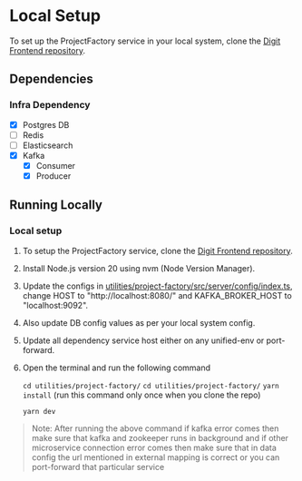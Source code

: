 # Local Setup

To set up the ProjectFactory service in your local system, clone the [Digit Frontend repository](https://github.com/egovernments/DIGIT-Frontend).

## Dependencies

### Infra Dependency

- [x] Postgres DB
- [ ] Redis
- [ ] Elasticsearch
- [x] Kafka
  - [x] Consumer
  - [x] Producer

## Running Locally

### Local setup
1. To setup the ProjectFactory service, clone the [Digit Frontend repository](https://github.com/egovernments/DIGIT-Frontend).
2. Install Node.js version 20 using nvm (Node Version Manager).
3. Update the configs in [utilities/project-factory/src/server/config/index.ts](utilities/project-factory/src/server/config/index.ts), change HOST to "http://localhost:8080/" and KAFKA_BROKER_HOST to "localhost:9092".
4. Also update DB config values as per your local system config.
5. Update all dependency service host either on any unified-env or port-forward.
6. Open the terminal and run the following command

    `cd utilities/project-factory/`
     `cd utilities/project-factory/`
    `yarn install`             (run this command only once when you clone the repo)
                                                                                                                                                 
    `yarn dev`

> Note: After running the above command if kafka error comes then make sure that kafka and zookeeper runs in background and if other microservice connection error comes then make sure that in data config the url mentioned in external mapping is correct or you can port-forward that particular service
